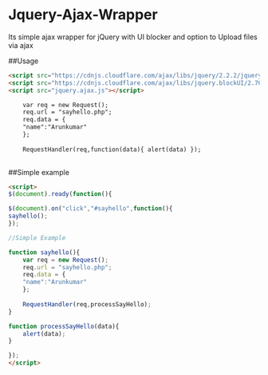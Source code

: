 # Jquery-Ajax-Wrapper
Its simple ajax wrapper for jQuery with UI blocker and option to Upload files via ajax

##Usage

```html
<script src="https://cdnjs.cloudflare.com/ajax/libs/jquery/2.2.2/jquery.js"></script>
<script src="https://cdnjs.cloudflare.com/ajax/libs/jquery.blockUI/2.70/jquery.blockUI.min.js"></script>
<script src="jquery.ajax.js"></script>

	var req = new Request();
	req.url = "sayhello.php";
	req.data = {
	"name":"Arunkumar"
	};
	
	RequestHandler(req,function(data){ alert(data) });
	
```

##Simple example

```html
<script>
$(document).ready(function(){

$(document).on("click","#sayhello",function(){
sayhello();
});

//Simple Example

function sayhello(){
	var req = new Request();
	req.url = "sayhello.php";
	req.data = {
	"name":"Arunkumar"
	};
	
	RequestHandler(req,processSayHello);
}

function processSayHello(data){
	alert(data);
}

});
</script>
```
